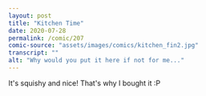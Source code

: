 ```yaml
---
layout: post
title: "Kitchen Time"
date: 2020-07-28
permalink: /comic/207
comic-source: "assets/images/comics/kitchen_fin2.jpg"
transcript: ""
alt: "Why would you put it here if not for me..."
---
```


It's squishy and nice! That's why I bought it :P
